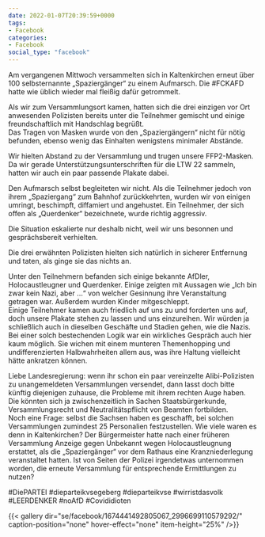 ```yaml
---
date: 2022-01-07T20:39:59+0000
tags:
- Facebook
categories:
- Facebook
social_type: "facebook"
---
```


Am vergangenen Mittwoch versammelten sich in Kaltenkirchen erneut über 100 selbsternannte „Spaziergänger“ zu einem Aufmarsch. Die #FCKAFD hatte wie üblich wieder mal fleißig dafür getrommelt.  
  
Als wir zum Versammlungsort kamen, hatten sich die drei einzigen vor Ort anwesenden Polizisten bereits unter die Teilnehmer gemischt und einige freundschaftlich mit Handschlag begrüßt.  
Das Tragen von Masken wurde von den „Spaziergängern“ nicht für nötig befunden, ebenso wenig das Einhalten wenigstens minimaler Abstände.  
  
Wir hielten Abstand zu der Versammlung und trugen unsere FFP2-Masken. Da wir gerade Unterstützungsunterschriften für die LTW 22 sammeln, hatten wir auch ein paar passende Plakate dabei.  
  
Den Aufmarsch selbst begleiteten wir nicht. Als die Teilnehmer jedoch von ihrem „Spaziergang“ zum Bahnhof zurückkehrten, wurden wir von einigen umringt, beschimpft, diffamiert und angehustet. Ein Teilnehmer, der sich offen als „Querdenker“ bezeichnete, wurde richtig aggressiv.  
  
Die Situation eskalierte nur deshalb nicht, weil wir uns besonnen und gesprächsbereit verhielten.  
  
Die drei erwähnten Polizisten hielten sich natürlich in sicherer Entfernung und taten, als ginge sie das nichts an.  
  
Unter den Teilnehmern befanden sich einige bekannte AfDler, Holocaustleugner und Querdenker. Einige zeigten mit Aussagen wie „Ich bin zwar kein Nazi, aber …“ von welcher Gesinnung ihre Veranstaltung getragen war. Außerdem wurden Kinder mitgeschleppt.  
Einige Teilnehmer kamen auch friedlich auf uns zu und forderten uns auf, doch unsere Plakate stehen zu lassen und uns einzureihen. Wir würden ja schließlich auch in dieselben Geschäfte und Stadien gehen, wie die Nazis. Bei einer solch bestechenden Logik war ein wirkliches Gespräch auch hier kaum möglich. Sie wichen mit einem munteren Themenhopping und undifferenzierten Halbwahrheiten allem aus, was ihre Haltung vielleicht hätte ankratzen können.  
  
Liebe Landesregierung: wenn ihr schon ein paar vereinzelte Alibi-Polizisten zu unangemeldeten Versammlungen versendet, dann lasst doch bitte künftig diejenigen zuhause, die Probleme mit ihrem rechten Auge haben. Die könnten sich ja zwischenzeitlich in Sachen Staatsbürgerkunde, Versammlungsrecht und Neutralitätspflicht von Beamten fortbilden.  
Noch eine Frage: selbst die Sachsen haben es geschafft, bei solchen Versammlungen zumindest 25 Personalien festzustellen. Wie viele waren es denn in Kaltenkirchen? Der Bürgermeister hatte nach einer früheren Versammlung Anzeige gegen Unbekannt wegen Holocaustleugnung erstattet, als die „Spaziergänger“ vor dem Rathaus eine Kranzniederlegung veranstaltet hatten. Ist von Seiten der Polizei irgendetwas unternommen worden, die erneute Versammlung für entsprechende Ermittlungen zu nutzen?  
  
#DiePARTEI #dieparteikvsegeberg #dieparteikvse #wirristdasvolk #LEERDENKER #noAfD #Covididioten


{{< gallery dir="se/facebook/1674441492805067_2996699110579292/" caption-position="none" hover-effect="none" item-height="25%" />}}

